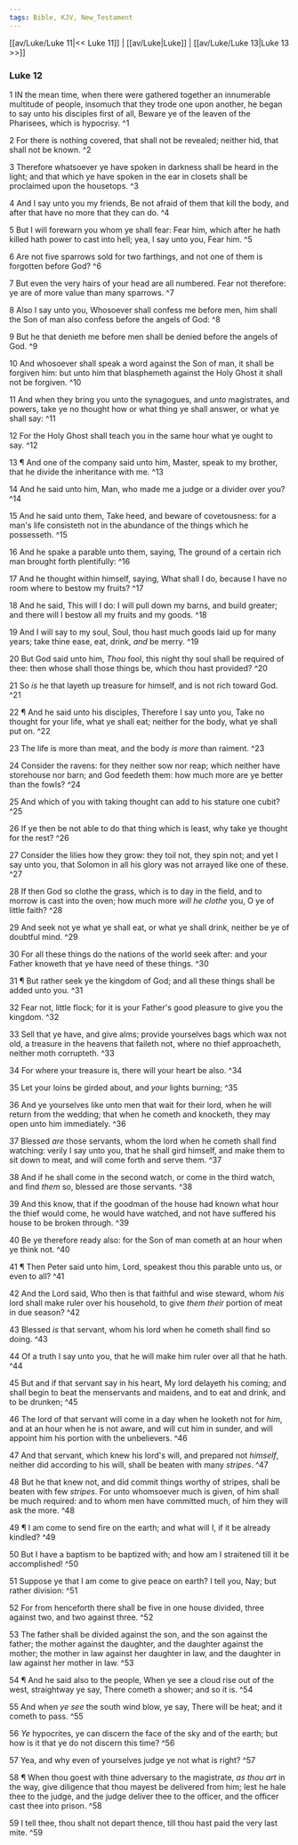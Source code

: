 ```yaml
---
tags: Bible, KJV, New_Testament
---
```


[[av/Luke/Luke 11|<< Luke 11]] | [[av/Luke|Luke]] | [[av/Luke/Luke 13|Luke 13 >>]]

### Luke 12

1 IN the mean time, when there were gathered together an innumerable multitude of people, insomuch that they trode one upon another, he began to say unto his disciples first of all, Beware ye of the leaven of the Pharisees, which is hypocrisy. ^1

2 For there is nothing covered, that shall not be revealed; neither hid, that shall not be known. ^2

3 Therefore whatsoever ye have spoken in darkness shall be heard in the light; and that which ye have spoken in the ear in closets shall be proclaimed upon the housetops. ^3

4 And I say unto you my friends, Be not afraid of them that kill the body, and after that have no more that they can do. ^4

5 But I will forewarn you whom ye shall fear: Fear him, which after he hath killed hath power to cast into hell; yea, I say unto you, Fear him. ^5

6 Are not five sparrows sold for two farthings, and not one of them is forgotten before God? ^6

7 But even the very hairs of your head are all numbered. Fear not therefore: ye are of more value than many sparrows. ^7

8 Also I say unto you, Whosoever shall confess me before men, him shall the Son of man also confess before the angels of God: ^8

9 But he that denieth me before men shall be denied before the angels of God. ^9

10 And whosoever shall speak a word against the Son of man, it shall be forgiven him: but unto him that blasphemeth against the Holy Ghost it shall not be forgiven. ^10

11 And when they bring you unto the synagogues, and _unto_ magistrates, and powers, take ye no thought how or what thing ye shall answer, or what ye shall say: ^11

12 For the Holy Ghost shall teach you in the same hour what ye ought to say. ^12

13 ¶ And one of the company said unto him, Master, speak to my brother, that he divide the inheritance with me. ^13

14 And he said unto him, Man, who made me a judge or a divider over you? ^14

15 And he said unto them, Take heed, and beware of covetousness: for a man's life consisteth not in the abundance of the things which he possesseth. ^15

16 And he spake a parable unto them, saying, The ground of a certain rich man brought forth plentifully: ^16

17 And he thought within himself, saying, What shall I do, because I have no room where to bestow my fruits? ^17

18 And he said, This will I do: I will pull down my barns, and build greater; and there will I bestow all my fruits and my goods. ^18

19 And I will say to my soul, Soul, thou hast much goods laid up for many years; take thine ease, eat, drink, _and_ be merry. ^19

20 But God said unto him, _Thou_ fool, this night thy soul shall be required of thee: then whose shall those things be, which thou hast provided? ^20

21 So _is_ he that layeth up treasure for himself, and is not rich toward God. ^21

22 ¶ And he said unto his disciples, Therefore I say unto you, Take no thought for your life, what ye shall eat; neither for the body, what ye shall put on. ^22

23 The life is more than meat, and the body _is_ _more_ than raiment. ^23

24 Consider the ravens: for they neither sow nor reap; which neither have storehouse nor barn; and God feedeth them: how much more are ye better than the fowls? ^24

25 And which of you with taking thought can add to his stature one cubit? ^25

26 If ye then be not able to do that thing which is least, why take ye thought for the rest? ^26

27 Consider the lilies how they grow: they toil not, they spin not; and yet I say unto you, that Solomon in all his glory was not arrayed like one of these. ^27

28 If then God so clothe the grass, which is to day in the field, and to morrow is cast into the oven; how much more _will_ _he_ _clothe_ you, O ye of little faith? ^28

29 And seek not ye what ye shall eat, or what ye shall drink, neither be ye of doubtful mind. ^29

30 For all these things do the nations of the world seek after: and your Father knoweth that ye have need of these things. ^30

31 ¶ But rather seek ye the kingdom of God; and all these things shall be added unto you. ^31

32 Fear not, little flock; for it is your Father's good pleasure to give you the kingdom. ^32

33 Sell that ye have, and give alms; provide yourselves bags which wax not old, a treasure in the heavens that faileth not, where no thief approacheth, neither moth corrupteth. ^33

34 For where your treasure is, there will your heart be also. ^34

35 Let your loins be girded about, and _your_ lights burning; ^35

36 And ye yourselves like unto men that wait for their lord, when he will return from the wedding; that when he cometh and knocketh, they may open unto him immediately. ^36

37 Blessed _are_ those servants, whom the lord when he cometh shall find watching: verily I say unto you, that he shall gird himself, and make them to sit down to meat, and will come forth and serve them. ^37

38 And if he shall come in the second watch, or come in the third watch, and find _them_ so, blessed are those servants. ^38

39 And this know, that if the goodman of the house had known what hour the thief would come, he would have watched, and not have suffered his house to be broken through. ^39

40 Be ye therefore ready also: for the Son of man cometh at an hour when ye think not. ^40

41 ¶ Then Peter said unto him, Lord, speakest thou this parable unto us, or even to all? ^41

42 And the Lord said, Who then is that faithful and wise steward, whom _his_ lord shall make ruler over his household, to give _them_ _their_ portion of meat in due season? ^42

43 Blessed _is_ that servant, whom his lord when he cometh shall find so doing. ^43

44 Of a truth I say unto you, that he will make him ruler over all that he hath. ^44

45 But and if that servant say in his heart, My lord delayeth his coming; and shall begin to beat the menservants and maidens, and to eat and drink, and to be drunken; ^45

46 The lord of that servant will come in a day when he looketh not for _him_, and at an hour when he is not aware, and will cut him in sunder, and will appoint him his portion with the unbelievers. ^46

47 And that servant, which knew his lord's will, and prepared not _himself_, neither did according to his will, shall be beaten with many _stripes_. ^47

48 But he that knew not, and did commit things worthy of stripes, shall be beaten with few _stripes_. For unto whomsoever much is given, of him shall be much required: and to whom men have committed much, of him they will ask the more. ^48

49 ¶ I am come to send fire on the earth; and what will I, if it be already kindled? ^49

50 But I have a baptism to be baptized with; and how am I straitened till it be accomplished! ^50

51 Suppose ye that I am come to give peace on earth? I tell you, Nay; but rather division: ^51

52 For from henceforth there shall be five in one house divided, three against two, and two against three. ^52

53 The father shall be divided against the son, and the son against the father; the mother against the daughter, and the daughter against the mother; the mother in law against her daughter in law, and the daughter in law against her mother in law. ^53

54 ¶ And he said also to the people, When ye see a cloud rise out of the west, straightway ye say, There cometh a shower; and so it is. ^54

55 And when _ye_ _see_ the south wind blow, ye say, There will be heat; and it cometh to pass. ^55

56 _Ye_ hypocrites, ye can discern the face of the sky and of the earth; but how is it that ye do not discern this time? ^56

57 Yea, and why even of yourselves judge ye not what is right? ^57

58 ¶ When thou goest with thine adversary to the magistrate, _as_ _thou_ _art_ in the way, give diligence that thou mayest be delivered from him; lest he hale thee to the judge, and the judge deliver thee to the officer, and the officer cast thee into prison. ^58

59 I tell thee, thou shalt not depart thence, till thou hast paid the very last mite. ^59
